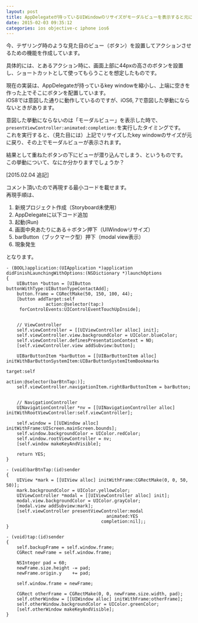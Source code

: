 ```yaml
---
layout: post
title: AppDelegateが持っているUIWindowのリサイズがモーダルビューを表示すると元に戻る
date: 2015-02-03 09:35:12
categories: ios objective-c iphone ios6
---
```

<p>今、テザリング時のような見た目のビュー（ボタン）を設置してアクションさせるための機能を作成しています。</p>

<p>具体的には、とあるアクション時に、画面上部に44pxの高さのボタンを設置し、ショートカットとして使ってもらうことを想定したものです。</p>

<p>現在の実装は、AppDelegateが持っているkey windowを縮小し、上端に空きを作った上でそこにボタンを配置しています。<br>
iOS8では意図した通りに動作しているのですが、iOS6, 7で意図した挙動にならないときがあります。</p>

<p>意図した挙動にならないのは「モーダルビュー」を表示した時で、<code>presentViewController:animated:completion:</code>を実行したタイミングです。<br>
これを実行すると、（見た目には）上記でリサイズしたkey windowのサイズが元に戻り、その上でモーダルビューが表示されます。</p>

<p>結果として重ねたボタンの下にビューが潜り込んでしまう、というものです。<br>
この挙動について、なにか分かりますでしょうか？</p>

<p>[2015.02.04 追記]</p>

<p>コメント頂いたので再現する最小コードを載せます。<br>
再現手順は、</p>

<ol>
<li>新規プロジェクト作成（Storyboard未使用）</li>
<li>AppDelegateに以下コード追加</li>
<li>起動(Run)</li>
<li>画面中央あたりにある＋ボタン押下（UIWindowリサイズ）</li>
<li>barButton（ブックマーク型）押下（modal view表示）</li>
<li>現象発生</li>
</ol>

<p>となります。</p>

<pre><code>- (BOOL)application:(UIApplication *)application
didFinishLaunchingWithOptions:(NSDictionary *)launchOptions
{
    UIButton *button = [UIButton buttonWithType:UIButtonTypeContactAdd];
    button.frame = CGRectMake(50, 150, 100, 44);
    [button addTarget:self
               action:@selector(tap:)
     forControlEvents:UIControlEventTouchUpInside];


    // ViewController
    self.viewController = [[UIViewController alloc] init];
    self.viewController.view.backgroundColor = UIColor.blueColor;
    self.viewController.definesPresentationContext = NO;
    [self.viewController.view addSubview:button];

    UIBarButtonItem *barButton = [[UIBarButtonItem alloc] initWithBarButtonSystemItem:UIBarButtonSystemItemBookmarks
                                                                               target:self
                                                                               action:@selector(barBtnTap:)];
    self.viewController.navigationItem.rightBarButtonItem = barButton;


    // NavigationController
    UINavigationController *nv = [[UINavigationController alloc] initWithRootViewController:self.viewController];

    self.window = [[UIWindow alloc] initWithFrame:UIScreen.mainScreen.bounds];
    self.window.backgroundColor = UIColor.redColor;
    self.window.rootViewController = nv;
    [self.window makeKeyAndVisible];

    return YES;
}

- (void)barBtnTap:(id)sender
{
    UIView *mark = [[UIView alloc] initWithFrame:CGRectMake(0, 0, 50, 50)];
    mark.backgroundColor = UIColor.yellowColor;
    UIViewController *modal = [[UIViewController alloc] init];
    modal.view.backgroundColor = UIColor.grayColor;
    [modal.view addSubview:mark];
    [self.viewController presentViewController:modal
                                      animated:YES
                                    completion:nil];;
}

- (void)tap:(id)sender
{
    self.backupFrame = self.window.frame;
    CGRect newFrame = self.window.frame;

    NSInteger pad = 60;
    newFrame.size.height -= pad;
    newFrame.origin.y    += pad;

    self.window.frame = newFrame;

    CGRect otherFrame = CGRectMake(0, 0, newFrame.size.width, pad);
    self.otherWindow = [[UIWindow alloc] initWithFrame:otherFrame];
    self.otherWindow.backgroundColor = UIColor.greenColor;
    [self.otherWindow makeKeyAndVisible];
}
</code></pre>

